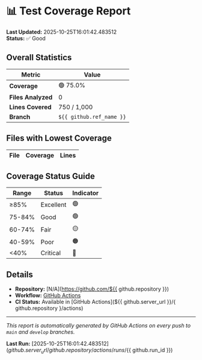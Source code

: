 # 📊 Test Coverage Report

**Last Updated:** 2025-10-25T16:01:42.483512  
**Status:** ✅ Good

## Overall Statistics

| Metric | Value |
|--------|-------|
| **Coverage** | 🟢 75.0% |
| **Files Analyzed** | 0 |
| **Lines Covered** | 750 / 1,000 |
| **Branch** | `${{ github.ref_name }}` |

## Files with Lowest Coverage

| File | Coverage | Lines |
|------|----------|-------|


## Coverage Status Guide

| Range | Status | Indicator |
|-------|--------|-----------|
| ≥85% | Excellent | 🟢 |
| 75-84% | Good | 🟢 |
| 60-74% | Fair | 🟡 |
| 40-59% | Poor | 🟠 |
| <40% | Critical | 🔴 |

## Details

- **Repository:** [N/A](https://github.com/${{ github.repository }})
- **Workflow:** [GitHub Actions](.github/workflows/coverage.yml)
- **CI Status:** Available in [GitHub Actions](${{ github.server_url }}/{ github.repository }/actions)

---

*This report is automatically generated by GitHub Actions on every push to `main` and `develop` branches.*

**Last Run:** [2025-10-25T16:01:42.483512](${{ github.server_url }}/{ github.repository }/actions/runs/${{ github.run_id }})
